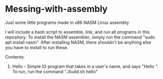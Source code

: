 # Messing-with-assembly

Just some little programs made in x86 NASM Linux assembly

I will include a bash script to assemble, link, and run all programs in this repository.
To install the NASM assembler, simply run the command "sudo apt install nasm".
After installing NASM, there shouldn't be anything else you have to install to run these.

Contents:
  1. Hello - Simple IO program that takes in a user's name, and says "Hello <name>". To run, run the command "./build.sh hello"
